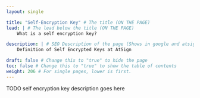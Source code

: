 ```yaml
---
layout: single

title: "Self-Encryption Key" # The title (ON THE PAGE)
lead: | # The lead below the title (ON THE PAGE)
    What is a self encryption key?

description: | # SEO Description of the page (Shows in google and atsign.dev search)
    Definition of Self Encrypted Keys at AtSign

draft: false # Change this to "true" to hide the page
toc: false # Change this to "true" to show the table of contents
weight: 206 # For single pages, lower is first.
---
```


TODO self encryption key description goes here
